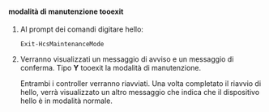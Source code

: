 <!--author=SharS last changed: 9/17/15-->

#### <a name="tooexit-maintenance-mode"></a>modalità di manutenzione tooexit
1. Al prompt dei comandi digitare hello:
   
     `Exit-HcsMaintenanceMode`
2. Verranno visualizzati un messaggio di avviso e un messaggio di conferma. Tipo **Y** tooexit la modalità di manutenzione.
   
    Entrambi i controller verranno riavviati. Una volta completato il riavvio di hello, verrà visualizzato un altro messaggio che indica che il dispositivo hello è in modalità normale.

